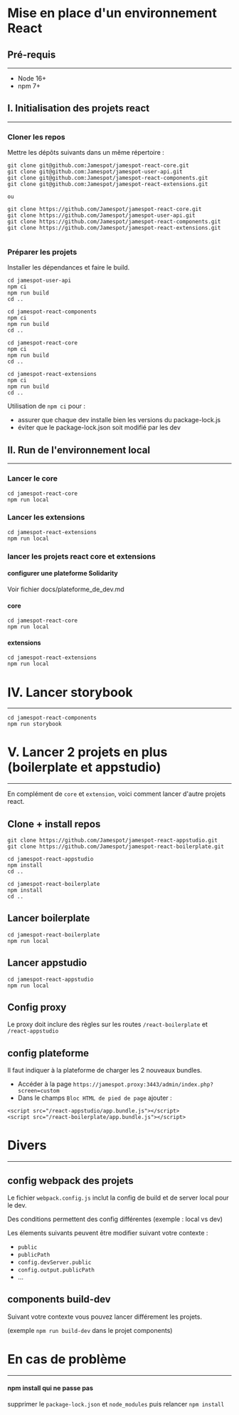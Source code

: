 # Mise en place d'un environnement React

## Pré-requis
--------------------
- Node 16+
- npm 7+

## I. Initialisation des projets react
--------------------

### Cloner les repos
Mettre les dépôts suivants dans un même répertoire : 
```
git clone git@github.com:Jamespot/jamespot-react-core.git
git clone git@github.com:Jamespot/jamespot-user-api.git
git clone git@github.com:Jamespot/jamespot-react-components.git
git clone git@github.com:Jamespot/jamespot-react-extensions.git

ou

git clone https://github.com/Jamespot/jamespot-react-core.git
git clone https://github.com/Jamespot/jamespot-user-api.git
git clone https://github.com/Jamespot/jamespot-react-components.git
git clone https://github.com/Jamespot/jamespot-react-extensions.git


```

### Préparer les projets
Installer les dépendances et faire le build.

```
cd jamespot-user-api
npm ci
npm run build
cd ..

cd jamespot-react-components
npm ci
npm run build
cd ..

cd jamespot-react-core
npm ci
npm run build
cd ..

cd jamespot-react-extensions
npm ci
npm run build
cd ..
```

Utilisation de `npm ci` pour :
- assurer que chaque dev installe bien les versions du package-lock.js
- éviter que le package-lock.json soit modifié par les dev

## II. Run de l'environnement local
----------------------------

### Lancer le core
```
cd jamespot-react-core
npm run local
```

### Lancer les extensions
```
cd jamespot-react-extensions
npm run local
```

### lancer les projets react core et extensions

#### configurer une plateforme Solidarity

Voir fichier docs/plateforme_de_dev.md

#### core
```
cd jamespot-react-core
npm run local
```

#### extensions
```
cd jamespot-react-extensions
npm run local
```

# IV. Lancer storybook
----------------------------
```
cd jamespot-react-components
npm run storybook
```

# V. Lancer 2 projets en plus (boilerplate et appstudio)
----------------------------
En complément de `core` et `extension`, voici comment lancer d'autre projets react. 

## Clone + install repos
```
git clone https://github.com/Jamespot/jamespot-react-appstudio.git
git clone https://github.com/Jamespot/jamespot-react-boilerplate.git

cd jamespot-react-appstudio
npm install
cd ..

cd jamespot-react-boilerplate
npm install
cd ..
```

## Lancer boilerplate
```
cd jamespot-react-boilerplate
npm run local
```

## Lancer appstudio
```
cd jamespot-react-appstudio
npm run local
```

## Config proxy
Le proxy doit inclure des règles sur les routes `/react-boilerplate` et `/react-appstudio`

## config plateforme
Il faut indiquer à la plateforme de charger les 2 nouveaux bundles.
- Accéder à la page `https://jamespot.proxy:3443/admin/index.php?screen=custom`
- Dans le champs `Bloc HTML de pied de page` ajouter :
```
<script src="/react-appstudio/app.bundle.js"></script>
<script src="/react-boilerplate/app.bundle.js"></script>
```


# Divers
--------------------

## config webpack des projets 
Le fichier `webpack.config.js` inclut la config de build et de server local pour le dev.

Des conditions permettent des config différentes (exemple : local vs dev)

Les élements suivants peuvent être modifier suivant votre contexte :
- `public`
- `publicPath`
- `config.devServer.public`
- `config.output.publicPath`
- ...

## components build-dev
Suivant votre contexte vous pouvez lancer différement les projets. 

(exemple `npm run build-dev` dans le projet components)


# En cas de problème
--------------------

#### npm install qui ne passe pas
supprimer le `package-lock.json` et `node_modules` puis relancer `npm install`
